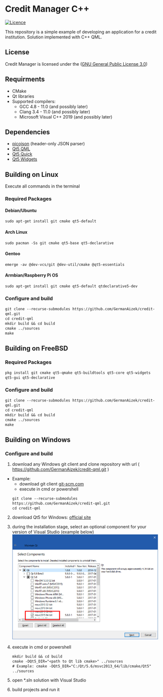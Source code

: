 
# Сredit Manager C++

[![Licence](https://img.shields.io/badge/license-GPL-blue.svg?style=flat)](LICENSE)

This repository is a simple example of developing an application for a credit institution.
Solution implemented with C++ QML.

## License

Сredit Manager is licensed under the ([GNU General Public License 3.0](https://www.gnu.org/licenses/gpl-3.0.html))

## Requirments

- CMake
- Qt libraries
- Supported compilers:
    - GCC 4.8 - 11.0 (and possibly later)
    - Clang 3.4 - 11.0 (and possibly later)
    - Microsoft Visual C++ 2019 (and possibly later)
    
## Dependencies

- [picojson](https://github.com/kazuho/picojson) (header-only JSON parser)
- [Qt5 QML](https://doc.qt.io/qt-5/qtqml-index.html)
- [Qt5 Quick](https://doc.qt.io/qt-5/qtquick-index.html)
- [Qt5 Widgets](https://doc.qt.io/qt-5/qtwidgets-index.html)

## Building on Linux

Execute all commands in the terminal

### Required Packages

#### Debian/Ubuntu
```
sudo apt-get install git cmake qt5-default 
```

#### Arch Linux
```
sudo pacman -Ss git cmake qt5-base qt5-declarative
```

#### Gentoo
```
emerge -av @dev-vcs/git @dev-util/cmake @qt5-essentials
```

#### Armbian/Raspberry Pi OS
```
sudo apt-get install git cmake qt5-default qtdeclarative5-dev
```

### Configure and build
```
git clone --recurse-submodules https://github.com/GermanAizek/credit-qml.git
cd credit-qml
mkdir build && cd build
cmake ../sources
make
```

## Building on FreeBSD
### Required Packages
```
pkg install git cmake qt5-qmake qt5-buildtools qt5-core qt5-widgets qt5-gui qt5-declarative
```

### Configure and build
```
git clone --recurse-submodules https://github.com/GermanAizek/credit-qml.git
cd credit-qml
mkdir build && cd build
cmake ../sources
make
```

## Building on Windows
### Configure and build

1) download any Windows git client and clone repository with url ( https://github.com/GermanAizek/credit-qml.git )

- Example:
  - download git client [git-scm.com](https://github.com/git-for-windows/git/releases/download/v2.30.0.windows.2/Git-2.30.0.2-64-bit.exe)
  - execute in cmd or powershell
  ```
  git clone --recurse-submodules https://github.com/GermanAizek/credit-qml.git
  cd credit-qml
  ```

2) download Qt5 for Windows: [official site](https://download.qt.io/official_releases/qt/5.12/5.12.10/qt-opensource-windows-x86-5.12.10.exe)

3) during the installation stage, select an optional component for your version of Visual Studio (example below)
![Installing a Component](https://github.com/GermanAizek/credit-qml/blob/main/docs/screenshots/qt_install_msvc.jpg)

4) execute in cmd or powershell
   ```
   mkdir build && cd build
   cmake -DQt5_DIR="<path to Qt lib cmake>" ../sources
   # Example: cmake -DQt5_DIR="C:/Qt/5.6/msvc2013_64/lib/cmake/Qt5" ../sources
   ```

5) open *.sln solution with Visual Studio
6) build projects and run it
